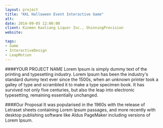 ```yaml
---
layout: project
title: "KKL Halloween Event Interactive Game"
alt:
date: 2014-09-05 12:00:00
client: Kinmen Kaoliang Liquor Inc., ShinningPrecision
website:

tags:
- Game
- InteractiveDesign
- LeapMotion
---
```

####YOUR PROJECT NAME
Lorem Ipsum is simply dummy text of the printing and typesetting industry. Lorem Ipsum has been the industry's standard dummy text ever since the 1500s, when an unknown printer took a galley of type and scrambled it to make a type specimen book. It has survived not only five centuries, but also the leap into electronic typesetting, remaining essentially unchanged.

####Our Proposal
It was popularised in the 1960s with the release of Letraset sheets containing Lorem Ipsum passages, and more recently with desktop publishing software like Aldus PageMaker including versions of Lorem Ipsum.
